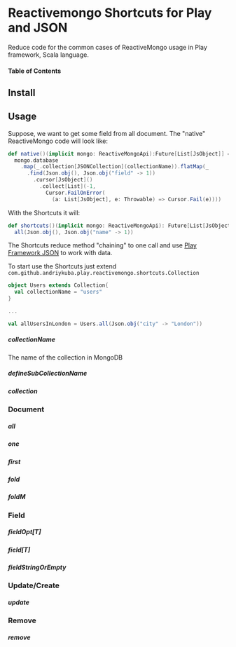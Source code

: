 # Reactivemongo Shortcuts for Play and JSON

Reduce code for the common cases of ReactiveMongo usage in Play framework, 
Scala language. 

#### Table of Contents

## Install

## Usage

Suppose, we want to get some field from all document. 
The "native" ReactiveMongo code will look like:

```scala
def native()(implicit mongo: ReactiveMongoApi):Future[List[JsObject]] = 
  mongo.database
    .map(_.collection[JSONCollection](collectionName)).flatMap(_
      .find(Json.obj(), Json.obj("field" -> 1))
        .cursor[JsObject]()
          .collect[List](-1, 
            Cursor.FailOnError(
              (a: List[JsObject], e: Throwable) => Cursor.Fail(e))))
```

With the Shortcuts it will:

```scala
def shortcuts()(implicit mongo: ReactiveMongoApi): Future[List[JsObject]] = 
  all(Json.obj(), Json.obj("name" -> 1))
```

The Shortcuts reduce method "chaining" to one call 
and use [Play Framework JSON](https://www.playframework.com/documentation/2.5.x/ScalaJson) 
to work with data.

To start use the Shortcuts just extend `com.github.andriykuba.play.reactivemongo.shortcuts.Collection`

```scala
object Users extends Collection{
  val collectionName = "users"
}

...

val allUsersInLondon = Users.all(Json.obj("city" -> "London"))
```

##### collectionName

The name of the collection in MongoDB

##### defineSubCollectionName

##### collection

### Document

##### all

##### one

##### first

##### fold

##### foldM

### Field

##### fieldOpt[T]

##### field[T]

##### fieldStringOrEmpty

### Update/Create

##### update

### Remove

##### remove